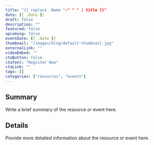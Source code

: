 ```yaml
---
title: "{{ replace .Name "-" " " | title }}"
date: {{ .Date }}
draft: false
description: ""
featured: false
upcoming: false
eventDate: {{ .Date }}
thumbnail: "/images/blog/default-thumbnail.jpg"
externalLink: ""
videoEmbed: ""
ctaButton: false
ctaText: "Register Now"
ctaLink: ""
tags: []
categories: ["resources", "events"]
---
```


## Summary

Write a brief summary of the resource or event here.

## Details

Provide more detailed information about the resource or event here.
